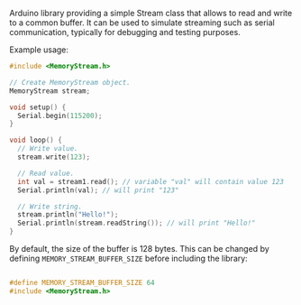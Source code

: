 Arduino library providing a simple Stream class that allows to read and write to a common buffer. It can be used to simulate streaming such as 
serial communication, typically for debugging and testing purposes.

Example usage:

```c++
#include <MemoryStream.h>

// Create MemoryStream object.
MemoryStream stream;

void setup() {
  Serial.begin(115200);
}

void loop() {
  // Write value.
  stream.write(123);

  // Read value.
  int val = stream1.read(); // variable "val" will contain value 123
  Serial.println(val); // will print "123"

  // Write string.
  stream.println("Hello!");
  Serial.println(stream.readString()); // will print "Hello!"
}
```

By default, the size of the buffer is 128 bytes. This can be changed by defining `MEMORY_STREAM_BUFFER_SIZE` before including the library:

```c++

#define MEMORY_STREAM_BUFFER_SIZE 64
#include <MemoryStream.h>
```
